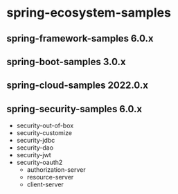 # spring-ecosystem-samples

## spring-framework-samples 6.0.x

## spring-boot-samples 3.0.x

## spring-cloud-samples 2022.0.x


## spring-security-samples 6.0.x
  * security-out-of-box
  * security-customize
  * security-jdbc
  * security-dao
  * security-jwt
  * security-oauth2
    * authorization-server
    * resource-server
    * client-server
